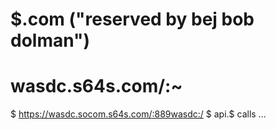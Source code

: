 # $.com ("reserved by bej bob dolman")
# wasdc.s64s.com/:~
$ https://wasdc.socom.s64s.com/:889wasdc:/
$ api.$
calls ...

